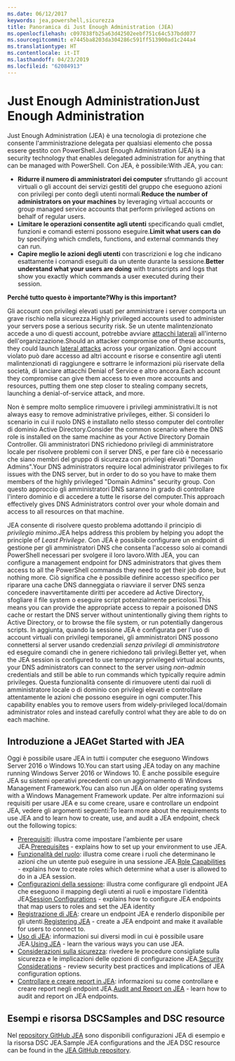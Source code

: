 ```yaml
---
ms.date: 06/12/2017
keywords: jea,powershell,sicurezza
title: Panoramica di Just Enough Administration (JEA)
ms.openlocfilehash: c097838fb25a63d42502eebf751c64c537bdd077
ms.sourcegitcommit: e7445ba8203da304286c591ff513900ad1c244a4
ms.translationtype: HT
ms.contentlocale: it-IT
ms.lasthandoff: 04/23/2019
ms.locfileid: "62084913"
---
```

# <a name="just-enough-administration"></a><span data-ttu-id="581b3-103">Just Enough Administration</span><span class="sxs-lookup"><span data-stu-id="581b3-103">Just Enough Administration</span></span>

<span data-ttu-id="581b3-104">Just Enough Administration (JEA) è una tecnologia di protezione che consente l'amministrazione delegata per qualsiasi elemento che possa essere gestito con PowerShell.</span><span class="sxs-lookup"><span data-stu-id="581b3-104">Just Enough Administration (JEA) is a security technology that enables delegated administration for anything that can be managed with PowerShell.</span></span>
<span data-ttu-id="581b3-105">Con JEA, è possibile:</span><span class="sxs-lookup"><span data-stu-id="581b3-105">With JEA, you can:</span></span>

- <span data-ttu-id="581b3-106">**Ridurre il numero di amministratori dei computer** sfruttando gli account virtuali o gli account dei servizi gestiti del gruppo che eseguono azioni con privilegi per conto degli utenti normali.</span><span class="sxs-lookup"><span data-stu-id="581b3-106">**Reduce the number of administrators on your machines** by leveraging virtual accounts or group managed service accounts that perform privileged actions on behalf of regular users.</span></span>
- <span data-ttu-id="581b3-107">**Limitare le operazioni consentite agli utenti** specificando quali cmdlet, funzioni e comandi esterni possono eseguire.</span><span class="sxs-lookup"><span data-stu-id="581b3-107">**Limit what users can do** by specifying which cmdlets, functions, and external commands they can run.</span></span>
- <span data-ttu-id="581b3-108">**Capire meglio le azioni degli utenti** con trascrizioni e log che indicano esattamente i comandi eseguiti da un utente durante la sessione.</span><span class="sxs-lookup"><span data-stu-id="581b3-108">**Better understand what your users are doing** with transcripts and logs that show you exactly which commands a user executed during their session.</span></span>

<span data-ttu-id="581b3-109">**Perché tutto questo è importante?**</span><span class="sxs-lookup"><span data-stu-id="581b3-109">**Why is this important?**</span></span>

<span data-ttu-id="581b3-110">Gli account con privilegi elevati usati per amministrare i server comporta un grave rischio nella sicurezza.</span><span class="sxs-lookup"><span data-stu-id="581b3-110">Highly privileged accounts used to administer your servers pose a serious security risk.</span></span>
<span data-ttu-id="581b3-111">Se un utente malintenzionato accede a uno di questi account, potrebbe avviare [attacchi laterali](http://aka.ms/pth) all'interno dell'organizzazione.</span><span class="sxs-lookup"><span data-stu-id="581b3-111">Should an attacker compromise one of these accounts, they could launch [lateral attacks](http://aka.ms/pth) across your organization.</span></span>
<span data-ttu-id="581b3-112">Ogni account violato può dare accesso ad altri account e risorse e consentire agli utenti malintenzionati di raggiungere e sottrarre le informazioni più riservate della società, di lanciare attacchi Denial of Service e altro ancora.</span><span class="sxs-lookup"><span data-stu-id="581b3-112">Each account they compromise can give them access to even more accounts and resources, putting them one step closer to stealing company secrets, launching a denial-of-service attack, and more.</span></span>

<span data-ttu-id="581b3-113">Non è sempre molto semplice rimuovere i privilegi amministrativi.</span><span class="sxs-lookup"><span data-stu-id="581b3-113">It is not always easy to remove administrative privileges, either.</span></span>
<span data-ttu-id="581b3-114">Si consideri lo scenario in cui il ruolo DNS è installato nello stesso computer del controller di dominio Active Directory.</span><span class="sxs-lookup"><span data-stu-id="581b3-114">Consider the common scenario where the DNS role is installed on the same machine as your Active Directory Domain Controller.</span></span>
<span data-ttu-id="581b3-115">Gli amministratori DNS richiedono privilegi di amministratore locale per risolvere problemi con il server DNS, e per fare ciò è necessario che siano membri del gruppo di sicurezza con privilegi elevati "Domain Admins".</span><span class="sxs-lookup"><span data-stu-id="581b3-115">Your DNS administrators require local administrator privileges to fix issues with the DNS server, but in order to do so you have to make them members of the highly privileged "Domain Admins" security group.</span></span>
<span data-ttu-id="581b3-116">Con questo approccio gli amministratori DNS saranno in grado di controllare l'intero dominio e di accedere a tutte le risorse del computer.</span><span class="sxs-lookup"><span data-stu-id="581b3-116">This approach effectively gives DNS Administrators control over your whole domain and access to all resources on that machine.</span></span>

<span data-ttu-id="581b3-117">JEA consente di risolvere questo problema adottando il principio di *privilegio minimo*.</span><span class="sxs-lookup"><span data-stu-id="581b3-117">JEA helps address this problem by helping you adopt the principle of *Least Privilege*.</span></span>
<span data-ttu-id="581b3-118">Con JEA è possibile configurare un endpoint di gestione per gli amministratori DNS che consenta l'accesso solo ai comandi PowerShell necessari per svolgere il loro lavoro.</span><span class="sxs-lookup"><span data-stu-id="581b3-118">With JEA, you can configure a management endpoint for DNS administrators that gives them access to all the PowerShell commands they need to get their job done, but nothing more.</span></span>
<span data-ttu-id="581b3-119">Ciò significa che è possibile definire accesso specifico per riparare una cache DNS danneggiata o riavviare il server DNS senza concedere inavvertitamente diritti per accedere ad Active Directory, sfogliare il file system o eseguire script potenzialmente pericolosi.</span><span class="sxs-lookup"><span data-stu-id="581b3-119">This means you can provide the appropriate access to repair a poisoned DNS cache or restart the DNS server without unintentionally giving them rights to Active Directory, or to browse the file system, or run potentially dangerous scripts.</span></span>
<span data-ttu-id="581b3-120">In aggiunta, quando la sessione JEA è configurata per l'uso di account virtuali con privilegi temporanei, gli amministratori DNS possono connettersi al server usando credenziali *senza privilegi di amministratore* ed eseguire comandi che in genere richiedono tali privilegi.</span><span class="sxs-lookup"><span data-stu-id="581b3-120">Better yet, when the JEA session is configured to use temporary privileged virtual accounts, your DNS administrators can connect to the server using *non-admin* credentials and still be able to run commands which typically require admin privileges.</span></span>
<span data-ttu-id="581b3-121">Questa funzionalità consente di rimuovere utenti dai ruoli di amministratore locale o di dominio con privilegi elevati e controllare attentamente le azioni che possono eseguire in ogni computer.</span><span class="sxs-lookup"><span data-stu-id="581b3-121">This capability enables you to remove users from widely-privileged local/domain administrator roles and instead carefully control what they are able to do on each machine.</span></span>

## <a name="get-started-with-jea"></a><span data-ttu-id="581b3-122">Introduzione a JEA</span><span class="sxs-lookup"><span data-stu-id="581b3-122">Get Started with JEA</span></span>

<span data-ttu-id="581b3-123">Oggi è possibile usare JEA in tutti i computer che eseguono Windows Server 2016 o Windows 10.</span><span class="sxs-lookup"><span data-stu-id="581b3-123">You can start using JEA today on any machine running Windows Server 2016 or Windows 10.</span></span>
<span data-ttu-id="581b3-124">È anche possibile eseguire JEA su sistemi operativi precedenti con un aggiornamento di Windows Management Framework.</span><span class="sxs-lookup"><span data-stu-id="581b3-124">You can also run JEA on older operating systems with a Windows Management Framework update.</span></span>
<span data-ttu-id="581b3-125">Per altre informazioni sui requisiti per usare JEA e su come creare, usare e controllare un endpoint JEA, vedere gli argomenti seguenti:</span><span class="sxs-lookup"><span data-stu-id="581b3-125">To learn more about the requirements to use JEA and to learn how to create, use, and audit a JEA endpoint, check out the following topics:</span></span>

- <span data-ttu-id="581b3-126">[Prerequisiti](prerequisites.md): illustra come impostare l'ambiente per usare JEA.</span><span class="sxs-lookup"><span data-stu-id="581b3-126">[Prerequisites](prerequisites.md) - explains how to set up your environment to use JEA.</span></span>
- <span data-ttu-id="581b3-127">[Funzionalità del ruolo](role-capabilities.md): illustra come creare i ruoli che determinano le azioni che un utente può eseguire in una sessione JEA.</span><span class="sxs-lookup"><span data-stu-id="581b3-127">[Role Capabilities](role-capabilities.md) - explains how to create roles which determine what a user is allowed to do in a JEA session.</span></span>
- <span data-ttu-id="581b3-128">[Configurazioni della sessione](session-configurations.md): illustra come configurare gli endpoint JEA che eseguono il mapping degli utenti ai ruoli e impostare l'identità JEA</span><span class="sxs-lookup"><span data-stu-id="581b3-128">[Session Configurations](session-configurations.md) - explains how to configure JEA endpoints that map users to roles and set the JEA identity</span></span>
- <span data-ttu-id="581b3-129">[Registrazione di JEA](register-jea.md): creare un endpoint JEA e renderlo disponibile per gli utenti.</span><span class="sxs-lookup"><span data-stu-id="581b3-129">[Registering JEA](register-jea.md) - create a JEA endpoint and make it available for users to connect to.</span></span>
- <span data-ttu-id="581b3-130">[Uso di JEA](using-jea.md): informazioni sui diversi modi in cui è possibile usare JEA.</span><span class="sxs-lookup"><span data-stu-id="581b3-130">[Using JEA](using-jea.md) - learn the various ways you can use JEA.</span></span>
- <span data-ttu-id="581b3-131">[Considerazioni sulla sicurezza](security-considerations.md): rivedere le procedure consigliate sulla sicurezza e le implicazioni delle opzioni di configurazione JEA.</span><span class="sxs-lookup"><span data-stu-id="581b3-131">[Security Considerations](security-considerations.md) - review security best practices and implications of JEA configuration options.</span></span>
- <span data-ttu-id="581b3-132">[Controllare e creare report in JEA](audit-and-report.md): informazioni su come controllare e creare report negli endpoint JEA.</span><span class="sxs-lookup"><span data-stu-id="581b3-132">[Audit and Report on JEA](audit-and-report.md) - learn how to audit and report on JEA endpoints.</span></span>

## <a name="samples-and-dsc-resource"></a><span data-ttu-id="581b3-133">Esempi e risorsa DSC</span><span class="sxs-lookup"><span data-stu-id="581b3-133">Samples and DSC resource</span></span>

<span data-ttu-id="581b3-134">Nel [repository GitHub JEA](https://github.com/PowerShell/JEA) sono disponibili configurazioni JEA di esempio e la risorsa DSC JEA.</span><span class="sxs-lookup"><span data-stu-id="581b3-134">Sample JEA configurations and the JEA DSC resource can be found in the [JEA GitHub repository](https://github.com/PowerShell/JEA).</span></span>